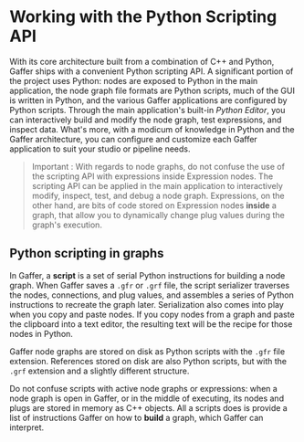 # Working with the Python Scripting API #

With its core architecture built from a combination of C++ and Python, Gaffer ships with a convenient Python scripting API. A significant portion of the project uses Python: nodes are exposed to Python in the main application, the node graph file formats are Python scripts, much of the GUI is written in Python, and the various Gaffer applications are configured by Python scripts. Through the main application's built-in _Python Editor_, you can interactively build and modify the node graph, test expressions, and inspect data. What's more, with a modicum of knowledge in Python and the Gaffer architecture, you can configure and customize each Gaffer application to suit your studio or pipeline needs.

> Important :
> With regards to node graphs, do not confuse the use of the scripting API with expressions inside Expression nodes. The scripting API can be applied in the main application to interactively modify, inspect, test, and debug a node graph. Expressions, on the other hand, are bits of code stored on Expression nodes **inside** a graph, that allow you to dynamically change plug values during the graph's execution.


## Python scripting in graphs ##

In Gaffer, a **script** is a set of serial Python instructions for building a node graph. When Gaffer saves a `.gfr` or `.grf` file, the script serializer traverses the nodes, connections, and plug values, and assembles a series of Python instructions to recreate the graph later. Serialization also comes into play when you copy and paste nodes. If you copy nodes from a graph and paste the clipboard into a text editor, the resulting text will be the recipe for those nodes in Python.

Gaffer node graphs are stored on disk as Python scripts with the `.gfr` file extension. References stored on disk are also Python scripts, but with the `.grf` extension and a slightly different structure.

Do not confuse scripts with active node graphs or expressions: when a node graph is open in Gaffer, or in the middle of executing, its nodes and plugs are stored in memory as C++ objects. All a scripts does is provide a list of instructions Gaffer on how to **build** a graph, which Gaffer can interpret.
